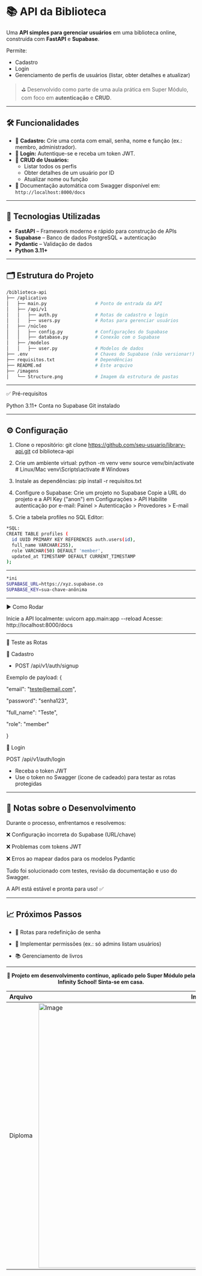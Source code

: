 # 📚 API da Biblioteca

Uma **API simples para gerenciar usuários** em uma biblioteca online, construída com **FastAPI** e **Supabase**.

Permite:
- Cadastro
- Login
- Gerenciamento de perfis de usuários (listar, obter detalhes e atualizar)

> ⛳ Desenvolvido como parte de uma aula prática em Super Módulo, com foco em **autenticação** e **CRUD**.

---

## 🛠️ Funcionalidades

- 📝 **Cadastro:** Crie uma conta com email, senha, nome e função (ex.: membro, administrador).
- 🔐 **Login:** Autentique-se e receba um token JWT.
- 👥 **CRUD de Usuários:**
  - Listar todos os perfis
  - Obter detalhes de um usuário por ID
  - Atualizar nome ou função
- 📄 Documentação automática com Swagger disponível em: `http://localhost:8000/docs`

---

## 🚀 Tecnologias Utilizadas

- **FastAPI** – Framework moderno e rápido para construção de APIs
- **Supabase** – Banco de dados PostgreSQL + autenticação
- **Pydantic** – Validação de dados
- **Python 3.11+**

---

## 🗂️ Estrutura do Projeto

```bash
/biblioteca-api
├── /aplicativo
│   ├── main.py                  # Ponto de entrada da API
│   ├── /api/v1
│   │   ├── auth.py              # Rotas de cadastro e login
│   │   ├── users.py             # Rotas para gerenciar usuários
│   ├── /núcleo
│   │   ├── config.py            # Configurações do Supabase
│   │   ├── database.py          # Conexão com o Supabase
│   ├── /modelos
│   │   ├── user.py              # Modelos de dados
├── .env                         # Chaves do Supabase (não versionar!)
├── requisitos.txt               # Dependências
├── README.md                    # Este arquivo
├── /imagens
│   └── Structure.png            # Imagem da estrutura de pastas
```
---

✅ Pré-requisitos

Python 3.11+
Conta no Supabase
Git instalado

---
## ⚙️ Configuração

1. Clone o repositório:
git clone https://github.com/seu-usuario/library-api.git
cd biblioteca-api

2. Crie um ambiente virtual:
python -m venv venv
source venv/bin/activate      # Linux/Mac
venv\Scripts\activate         # Windows

3. Instale as dependências:
pip install -r requisitos.txt

4. Configure o Supabase:
Crie um projeto no Supabase
Copie a URL do projeto e a API Key ("anon") em Configurações > API
Habilite autenticação por e-mail:
Painel > Autenticação > Provedores > E-mail

5. Crie a tabela profiles no SQL Editor:
```bash
*SQL:
CREATE TABLE profiles (
  id UUID PRIMARY KEY REFERENCES auth.users(id),
  full_name VARCHAR(255),
  role VARCHAR(50) DEFAULT 'member',
  updated_at TIMESTAMP DEFAULT CURRENT_TIMESTAMP
);
```
---
```bash
*ini
SUPABASE_URL=https://xyz.supabase.co
SUPABASE_KEY=sua-chave-anônima
```

---

▶️ Como Rodar

Inicie a API localmente:
uvicorn app.main:app --reload
Acesse: http://localhost:8000/docs

---

🔁 Teste as Rotas

🔸 Cadastro
- POST /api/v1/auth/signup

Exemplo de payload:
{

  "email": "teste@email.com",
  
  "password": "senha123",
  
  "full_name": "Teste",
  
  "role": "member"
  
}

🔸 Login

POST /api/v1/auth/login
- Receba o token JWT
- Use o token no Swagger (ícone de cadeado) para testar as rotas protegidas

---

## 🧪 Notas sobre o Desenvolvimento
Durante o processo, enfrentamos e resolvemos:

❌ Configuração incorreta do Supabase (URL/chave)

❌ Problemas com tokens JWT

❌ Erros ao mapear dados para os modelos Pydantic

Tudo foi solucionado com testes, revisão da documentação e uso do Swagger.

A API está estável e pronta para uso! ✅

---

## 📈 Próximos Passos

- 🔄 Rotas para redefinição de senha

- 🔐 Implementar permissões (ex.: só admins listam usuários)

- 📚 Gerenciamento de livros

---

<p align="center"><strong>🚀 Projeto em desenvolvimento contínuo, aplicado pelo Super Módulo pela Infinity School! Sinta-se em casa.</strong></p> 

|       Arquivo         | Imagem Estática                        |
| --------------------- | -------------------------------------- |
|       Diploma         | <img width="942" height="702" alt="Image" src="https://github.com/user-attachments/assets/282aaff9-5e04-4410-b5ca-cb2d6d2ee125" /> |


